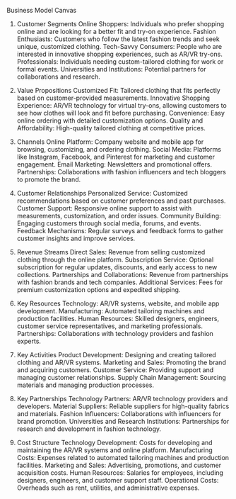 Business Model Canvas

1. Customer Segments
Online Shoppers: Individuals who prefer shopping online and are looking for a better fit and try-on experience.
Fashion Enthusiasts: Customers who follow the latest fashion trends and seek unique, customized clothing.
Tech-Savvy Consumers: People who are interested in innovative shopping experiences, such as AR/VR try-ons.
Professionals: Individuals needing custom-tailored clothing for work or formal events.
Universities and Institutions: Potential partners for collaborations and research.

2. Value Propositions
Customized Fit: Tailored clothing that fits perfectly based on customer-provided measurements.
Innovative Shopping Experience: AR/VR technology for virtual try-ons, allowing customers to see how clothes will look and fit before purchasing.
Convenience: Easy online ordering with detailed customization options.
Quality and Affordability: High-quality tailored clothing at competitive prices.

3. Channels
Online Platform: Company website and mobile app for browsing, customizing, and ordering clothing.
Social Media: Platforms like Instagram, Facebook, and Pinterest for marketing and customer engagement.
Email Marketing: Newsletters and promotional offers.
Partnerships: Collaborations with fashion influencers and tech bloggers to promote the brand.

4. Customer Relationships
Personalized Service: Customized recommendations based on customer preferences and past purchases.
Customer Support: Responsive online support to assist with measurements, customization, and order issues.
Community Building: Engaging customers through social media, forums, and events.
Feedback Mechanisms: Regular surveys and feedback forms to gather customer insights and improve services.

5. Revenue Streams
Direct Sales: Revenue from selling customized clothing through the online platform.
Subscription Service: Optional subscription for regular updates, discounts, and early access to new collections.
Partnerships and Collaborations: Revenue from partnerships with fashion brands and tech companies.
Additional Services: Fees for premium customization options and expedited shipping.

6. Key Resources
Technology: AR/VR systems, website, and mobile app development.
Manufacturing: Automated tailoring machines and production facilities.
Human Resources: Skilled designers, engineers, customer service representatives, and marketing professionals.
Partnerships: Collaborations with technology providers and fashion experts.

7. Key Activities
Product Development: Designing and creating tailored clothing and AR/VR systems.
Marketing and Sales: Promoting the brand and acquiring customers.
Customer Service: Providing support and managing customer relationships.
Supply Chain Management: Sourcing materials and managing production processes.

8. Key Partnerships
Technology Partners: AR/VR technology providers and developers.
Material Suppliers: Reliable suppliers for high-quality fabrics and materials.
Fashion Influencers: Collaborations with influencers for brand promotion.
Universities and Research Institutions: Partnerships for research and development in fashion technology.

9. Cost Structure
Technology Development: Costs for developing and maintaining the AR/VR systems and online platform.
Manufacturing Costs: Expenses related to automated tailoring machines and production facilities.
Marketing and Sales: Advertising, promotions, and customer acquisition costs.
Human Resources: Salaries for employees, including designers, engineers, and customer support staff.
Operational Costs: Overheads such as rent, utilities, and administrative expenses.
